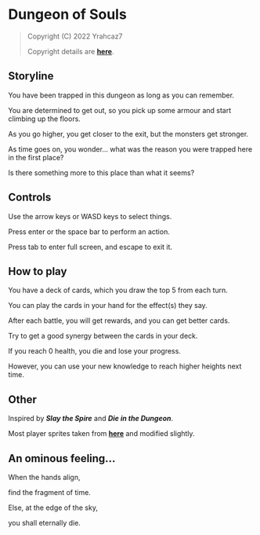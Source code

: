 # Dungeon of Souls

> Copyright (C) 2022 Yrahcaz7
>
> Copyright details are [**here**](https://github.com/Yrahcaz7/Dungeon-of-Souls/blob/main/LICENSE).

## Storyline

You have been trapped in this dungeon as long as you can remember.

You are determined to get out, so you pick up some armour and start climbing up the floors.

As you go higher, you get closer to the exit, but the monsters get stronger.

As time goes on, you wonder... what was the reason you were trapped here in the first place?

Is there something more to this place than what it seems?

## Controls

Use the arrow keys or WASD keys to select things.

Press enter or the space bar to perform an action.

Press tab to enter full screen, and escape to exit it.

## How to play

You have a deck of cards, which you draw the top 5 from each turn.

You can play the cards in your hand for the effect(s) they say.

After each battle, you will get rewards, and you can get better cards.

Try to get a good synergy between the cards in your deck.

If you reach 0 health, you die and lose your progress.

However, you can use your new knowledge to reach higher heights next time.

## Other

Inspired by ***Slay the Spire*** and ***Die in the Dungeon***.

Most player sprites taken from [**here**](https://aamatniekss.itch.io/fantasy-knight-free-pixelart-animated-character) and modified slightly.

## An ominous feeling...

When the hands align,

find the fragment of time.

Else, at the edge of the sky,

you shall eternally die.
